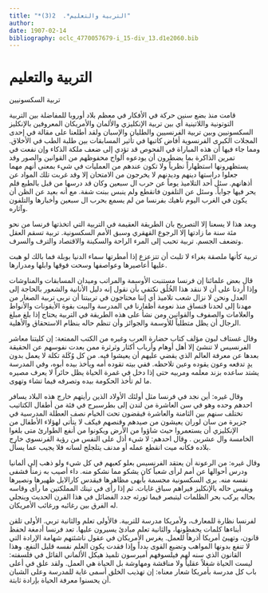```yaml
---
title: "*التربية والتعليم*.  2(3)"
author: 
date: 1907-02-14
bibliography: oclc_4770057679-i_15-div_13.d1e2060.bib
---
```




#  التربية والتعليم 


 تربية السكسونيين 

 قامت منذ بضع سنين حركة في الأفكار في معظم بلاد أوروبا للمفاضلة بين التربية التوتونية واللاتينية أي بين تربية الإنكليزي والألمان والأمريكان المعروفين بالإنكليز السكسونيين وبين تربية الفرنسيين والطليان والإسبان ولقد أطلعنا على مقالة في  إحدى  المجلات الكبرى الفرنسوية أفاض كاتبها في تأثير المسابقات بين طلبة الطب في الأخلاق. ومما جاء فيها أن هذه المباراة في الفحوص قد تؤدي إلى ضعف ملكة الذكاء وإن نفعت في تمرين الذاكرة بما يضطرون أن يودعوه ألواح محفوظهم من القوانين والصور وقد يستظهرونها استظهاراً نظرياً ولا تكون عندهم من العمليات في شيء بمعنى أنهم مهما جعلوا دراستها دينهم وديدنهم لا يخرجون من الامتحان إلا وقد غربت تلك المواد عن أذهانهم. سئل  أحد  التلاميذ يوماً عن حرب ال  سبعين  وكان قد درسها من قبل بالطبع فلم يحر فيها جواباً. وسئل عن التلفون فانقطع ولم ينبس ببنت شفة. مع أنه بعيد عن الظن أن يكون في الغرب اليوم ناهيك بفرنسا من لم يسمع بحرب ال  سبعين  وأخبارها والتلفون وآثاره. 

 وبعد هذا لا يسعنا إلا التصريح بان الطريقة العقيمة في التربية التي اتخذتها فرنسا من نحو  مئة  سنة ما زادتها إلا الرجوع القهقري وسبق الأمم السكسونية. تربية تسقم العقل وتضعف الجسم. تربية تحبب إلى المرء الراحة والسكينة والاقتصاد والترف والسرف. 

 تربية كأنها ملصقة بغراء لا تلبث أن تتزعزع إذا أمطرتها سماء الدنيا بوبلة فما بالك لو هبت عليها أعاصيرها وعواصفها وسحت فوقها وابلها ومدرارها.  

 قال بعض علمائنا إن فرنسا مستنبت الأوسمة والمراتب وميدان المسابقات والمناوشات وإذا أردنا على أن لا ننقد هذا الخُلُق نكتفي بأن نقول إنه دليل الأنانية والشعور بالحاجة إلى العدل ونحن لا نزال شعب تلاميذ أي إننا محتاجون في تربيتنا أن نربى تربية الصغار من مهدنا إلى لحدنا فنساق منذ نعومة أظفارنا في المدرسة والبيت بقوة الأيقونات والأنواط والعلامات والصفوف والقوانين ومن نشأ على هذه الطريقة في التربية يحتاج إذا بلغ مبلغ الرجال أن يظل متطلباً للأوسمة والجوائز وأن تنظم حاله بنظام الاستحقاق والأهلية. 

 وقال غستاف لبون مؤلف كتاب حضارة العرب وغيره من الكتب الممتعة: إن كليتنا معاشر   الفرنسيس لا تنشئ إلا أهل أوهام وأرباب أكثار وثرثرة ممن بعدت نفوسهم عن الحقيقة بعدها عن معرفة العالم الذي يقضي عليهم أن يعيشوا فيه. من كل وُكَلة تكلة لا يعمل بدون يدٍ تدفعه وعون يقوده وعين تلاحظه. ففي بيته تقوده أمه ويأخذ بيده أبوه، وفي المدرسة يشتد ساعده بزند معلمه ومربيه حتى إذا دخل في غمرة الحياة يظل حائراً لا يعرف مصيره ما لم تأخذ الحكومة بيده وتصرفه فيما تشاء وتهوى. 

 وقال غيره: أين نجد في فرنسا مثل أولئك الأولاد الذين رأيتهم خارج هذه البلاد يسافر احدهم وحده وهو في سن العاشرة من لندن إلى بطرسبرج في فئة من أطفال الكتاتيب تختلف سنهم بين الثامنة والعاشرة فيقضون تحت الخيام نصف العطلة المدرسية في جزيرة من سان لوران يعيشون من صيدهم وقنصهم فيكف لا يتأتى لهؤلاء الأطفال من الإنكليزي أن يستعمروا حيث شاؤوا من الأرض ويكونوا من أنفع الطوارئ متى بلغوا الخامسة وال  عشرين  . وقال احدهم: لا شيء أذل على النفس من رؤية الفرنسوي خارج بلاده فكأنه ميت انقطع عمله أو مدنف يتلجلج لسانه فلا يجيب عما يسأل. 

 وقال غيره: من الرعونة أن يعتقد الفرنسيس بعلو كعبهم في كل شيء ولو ذهب إلى ألمانيا ودرس أحوالها عن أمم لرأى شعباً كان يشكو مما نشكو منه. داء أصيب به   زمناً فشفى نفسه منه. يرى السكسونية مجسمة بأبهى مظاهرها فيقدس كارالايل ظهيرها ونصيرها ويقيس حاله بالإنكليز فيراهم سباق غايات. ثم إذا رأى في تينك المملكتين ما رأى وقاسه بحاله يركب بحر الظلمات ليتبصر فيما تورثه جدد الفضائل في هذا القرن الحديث وينجلي له الفرق بين رغائبه ورغائب الأمريكان. 

 لفرنسا نظارة للمعارف، ولأمريكا مدرسة للتربية. فالأولى تعلم والثانية تربي. الأولى تلقن أبناءها كلمات يحفظونها، والثانية تعلم مبادئ يسيرون عليها. تعد فرنسا أدمغة لحفظ قانون، وتهيئ أمريكا أذرهاً للعمل. يغرس الأمريكان في عقول ناشئتهم شهامة الإرادة التي لا تنفع بدونها المواهب وتضيع القوى بدداً وإذا فقدت يكون العلم نفسه قليل النفع. وهذا القانون الذي سنه لهم فيلسوفهم أميرسون تلميذ هيكل الألماني القائل في فلسفته: ليست الحياة شغلاً عقلياً ولا مناقشة ومهاوشة بل الحياة هي العمل. ولقد علق في أعلى باب كل مدرسة بأمريكا شعار معناه: إن تهذيب الخلق أسمى غاية للمدرسة وعلى الشبان أن يحسنوا معرفة   الحياة بإرادة ثابتة. 
